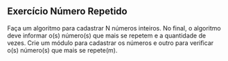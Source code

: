 ## Exercício Número Repetido
Faça um algoritmo para cadastrar N números inteiros. No final, o algoritmo deve informar o(s) número(s) que mais se repetem e a quantidade de vezes. Crie um módulo para cadastrar os números e outro para verificar o(s) número(s) que mais se repete(m).